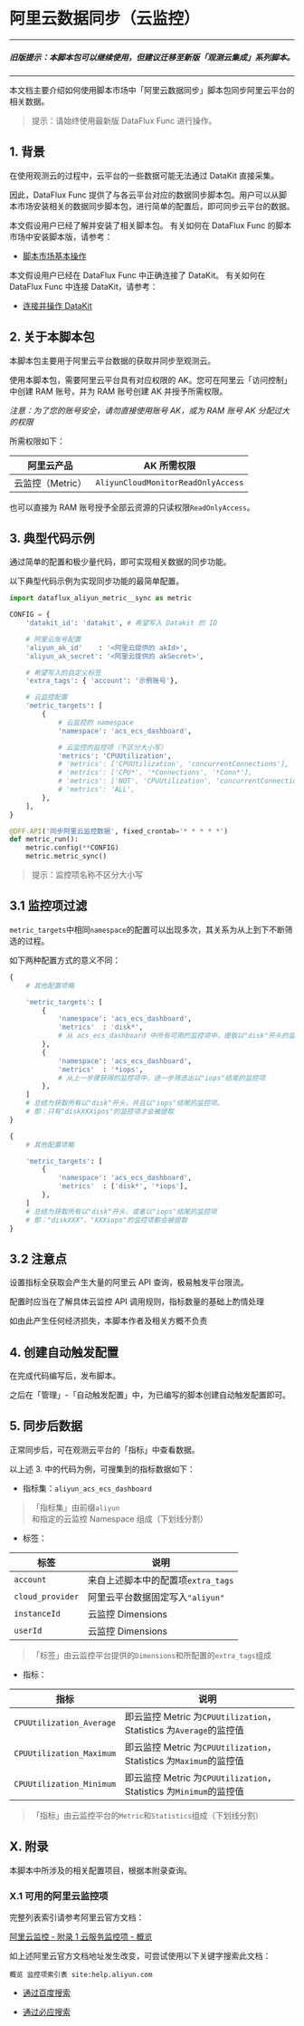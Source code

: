 # 阿里云数据同步（云监控）
---


##### 旧版提示：本脚本包可以继续使用，但建议迁移至新版「观测云集成」系列脚本。

---

本文档主要介绍如何使用脚本市场中「阿里云数据同步」脚本包同步阿里云平台的相关数据。

> 提示：请始终使用最新版 DataFlux Func 进行操作。

## 1. 背景

在使用观测云的过程中，云平台的一些数据可能无法通过 DataKit 直接采集。

因此，DataFlux Func 提供了与各云平台对应的数据同步脚本包。用户可以从脚本市场安装相关的数据同步脚本包，进行简单的配置后，即可同步云平台的数据。

本文假设用户已经了解并安装了相关脚本包。
有关如何在 DataFlux Func 的脚本市场中安装脚本版，请参考：

- [脚本市场基本操作](/dataflux-func/script-market-basic-usage)

本文假设用户已经在 DataFlux Func 中正确连接了 DataKit。
有关如何在 DataFlux Func 中连接 DataKit，请参考：

- [连接并操作 DataKit](/dataflux-func/connect-to-datakit)

## 2. 关于本脚本包

本脚本包主要用于阿里云平台数据的获取并同步至观测云。

使用本脚本包，需要阿里云平台具有对应权限的 AK。您可在阿里云「访问控制」中创建 RAM 账号，并为 RAM 账号创建 AK 并授予所需权限。

*注意：为了您的账号安全，请勿直接使用账号 AK，或为 RAM 账号 AK 分配过大的权限*

所需权限如下：

| 阿里云产品       | AK 所需权限                        |
| ---------------- | ---------------------------------- |
| 云监控（Metric） | `AliyunCloudMonitorReadOnlyAccess` |

也可以直接为 RAM 账号授予全部云资源的只读权限`ReadOnlyAccess`。

## 3. 典型代码示例

通过简单的配置和极少量代码，即可实现相关数据的同步功能。

以下典型代码示例为实现同步功能的最简单配置。

```python
import dataflux_aliyun_metric__sync as metric

CONFIG = {
    'datakit_id': 'datakit', # 希望写入 Datakit 的 ID

    # 阿里云账号配置
    'aliyun_ak_id'    : '<阿里云提供的 akId>',
    'aliyun_ak_secret': '<阿里云提供的 akSecret>',

    # 希望写入的自定义标签
    'extra_tags': { 'account': '示例账号'},

    # 云监控配置
    'metric_targets': [
        {
            # 云监控的 namespace
            'namespace': 'acs_ecs_dashboard',

            # 云监控的监控项（不区分大小写）
            'metrics': 'CPUUtilization',                                     # 单个
            # 'metrics': ['CPUUtilization', 'concurrentConnections'],        # 多个
            # 'metrics': ['CPU*', '*Connections', '*Conn*'],                 # 前匹配，后匹配，前后匹配
            # 'metrics': ['NOT', 'CPUUtilization', 'concurrentConnections'], # 忽略
            # 'metrics': 'ALL',                                              # 全部
        },
    ],
}

@DFF.API('同步阿里云监控数据', fixed_crontab='* * * * *')
def metric_run():
    metric.config(**CONFIG)
    metric.metric_sync()
```

> 提示：监控项名称不区分大小写

## 3.1 监控项过滤

`metric_targets`中相同`namespace`的配置可以出现多次，其关系为从上到下不断筛选的过程。

如下两种配置方式的意义不同：

```python
{
    # 其他配置项略

    'metric_targets': [
        {
            'namespace': 'acs_ecs_dashboard',
            'metrics'  : 'disk*',
            # 从 acs_ecs_dashboard 中所有可用的监控项中，提取以"disk"开头的监控项
        },
        {
            'namespace': 'acs_ecs_dashboard',
            'metrics'  : '*iops',
            # 从上一步骤获得的监控项中，进一步筛选出以"iops"结尾的监控项
        },
    ]
    # 总结为获取所有以"disk"开头，并且以"iops"结尾的监控项。
    # 即：只有"diskXXXipos"的监控项才会被提取
}
```

```python
{
    # 其他配置项略

    'metric_targets': [
        {
            'namespace': 'acs_ecs_dashboard',
            'metrics'  : ['disk*', '*iops'],
        },
    ]
    # 总结为获取所有以"disk"开头，或者以"iops"结尾的监控项
    # 即："diskXXX"，"XXXiops"的监控项都会被提取
}
```

## 3.2 注意点

设置指标全获取会产生大量的阿里云 API 查询，极易触发平台限流。

配置时应当在了解具体云监控 API 调用规则，指标数量的基础上酌情处理

如由此产生任何经济损失，本脚本作者及相关方概不负责

## 4. 创建自动触发配置

在完成代码编写后，发布脚本。

之后在「管理」-「自动触发配置」中，为已编写的脚本创建自动触发配置即可。

## 5. 同步后数据

正常同步后，可在观测云平台的「指标」中查看数据。

以上述 3. 中的代码为例，可搜集到的指标数据如下：

- 指标集：`aliyun_acs_ecs_dashboard`

> 「指标集」由前缀`aliyun`和指定的云监控 Namespace 组成（下划线分割）

- 标签：

| 标签             | 说明                               |
| ---------------- | ---------------------------------- |
| `account`        | 来自上述脚本中的配置项`extra_tags` |
| `cloud_provider` | 阿里云平台数据固定写入`"aliyun"`   |
| `instanceId`     | 云监控 Dimensions                  |
| `userId`         | 云监控 Dimensions                  |

> 「标签」由云监控平台提供的`Dimensions`和所配置的`extra_tags`组成

- 指标：

| 指标                     | 说明                                                               |
| ------------------------ | ------------------------------------------------------------------ |
| `CPUUtilization_Average` | 即云监控 Metric 为`CPUUtilization`，Statistics 为`Average`的监控值 |
| `CPUUtilization_Maximum` | 即云监控 Metric 为`CPUUtilization`，Statistics 为`Maximum`的监控值 |
| `CPUUtilization_Minimum` | 即云监控 Metric 为`CPUUtilization`，Statistics 为`Minimum`的监控值 |

> 「指标」由云监控平台的`Metric`和`Statistics`组成（下划线分割）

## X. 附录

本脚本中所涉及的相关配置项目，根据本附录查询。

### X.1 可用的阿里云监控项

完整列表索引请参考阿里云官方文档：

[阿里云监控 - 附录 1 云服务监控项 - 概览](https://help.aliyun.com/document_detail/163515.html)

如上述阿里云官方文档地址发生改变，可尝试使用以下关键字搜索此文档：

```plain
概览 监控项索引表 site:help.aliyun.com
```

- [通过百度搜索](https://www.baidu.com/s?wd=概览+监控项索引表+site%3Ahelp.aliyun.com)

- [通过必应搜索](https://cn.bing.com/search?q=概览+监控项索引表+site%3Ahelp.aliyun.com&qs=n&form=QBLH&sp=-1&pq=概览+监控项索引表+site%3Ahelp.aliyun.com)
